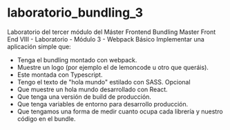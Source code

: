 # laboratorio_bundling_3
Laboratorio del tercer módulo del Máster Frontend Bundling
Master Front End VIII - Laboratorio - Módulo 3 - Webpack
Básico
Implementar una aplicación simple que:
 - Tenga el bundling montado con webpack.
 - Muestre un logo (por ejemplo el de lemoncode u otro que queráis).
 - Este montada con Typescript.
 - Tengo el texto de "hola mundo" estilado con SASS.
Opcional
 - Que muestre un hola mundo desarrollado con React.
 - Que tenga una versión de build de producción.
 - Que tenga variables de entorno para desarrollo producción.
 - Que tengamos una forma de medir cuanto ocupa cada librería y nuestro código en el bundle.
